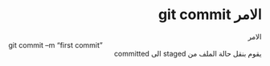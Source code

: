# <div dir="rtl">الامر git commit</div>

<div dir="rtl">
الامر
<div dir="ltr">
git commit –m “first commit”
</div>
يقوم بنقل حالة الملف من staged الى committed
</div>